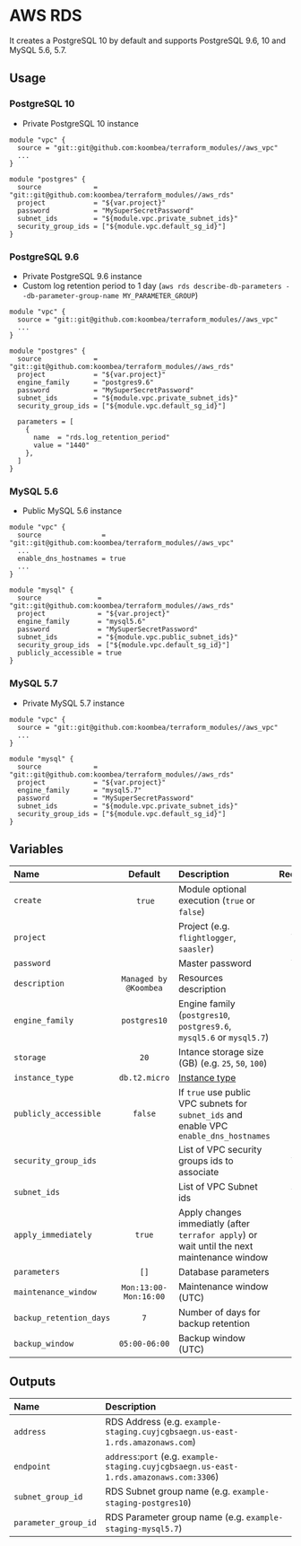 # AWS RDS

It creates a PostgreSQL 10 by default and supports PostgreSQL 9.6, 10 and MySQL 5.6, 5.7.

## Usage

### PostgreSQL 10

- Private PostgreSQL 10 instance

```hcl
module "vpc" {
  source = "git::git@github.com:koombea/terraform_modules//aws_vpc"
  ...
}

module "postgres" {
  source             = "git::git@github.com:koombea/terraform_modules//aws_rds"
  project            = "${var.project}"
  password           = "MySuperSecretPassword"
  subnet_ids         = "${module.vpc.private_subnet_ids}"
  security_group_ids = ["${module.vpc.default_sg_id}"]
}
```

### PostgreSQL 9.6

- Private PostgreSQL 9.6 instance
- Custom log retention period to 1 day (`aws rds describe-db-parameters --db-parameter-group-name MY_PARAMETER_GROUP`)

```hcl
module "vpc" {
  source = "git::git@github.com:koombea/terraform_modules//aws_vpc"
  ...
}

module "postgres" {
  source             = "git::git@github.com:koombea/terraform_modules//aws_rds"
  project            = "${var.project}"
  engine_family      = "postgres9.6"
  password           = "MySuperSecretPassword"
  subnet_ids         = "${module.vpc.private_subnet_ids}"
  security_group_ids = ["${module.vpc.default_sg_id}"]

  parameters = [
    {
      name  = "rds.log_retention_period"
      value = "1440"
    },
  ]
}
```

### MySQL 5.6

- Public MySQL 5.6 instance

```hcl
module "vpc" {
  source               = "git::git@github.com:koombea/terraform_modules//aws_vpc"
  ...
  enable_dns_hostnames = true
  ...
}

module "mysql" {
  source              = "git::git@github.com:koombea/terraform_modules//aws_rds"
  project             = "${var.project}"
  engine_family       = "mysql5.6"
  password            = "MySuperSecretPassword"
  subnet_ids          = "${module.vpc.public_subnet_ids}"
  security_group_ids  = ["${module.vpc.default_sg_id}"]
  publicly_accessible = true
}
```

### MySQL 5.7

- Private MySQL 5.7 instance

```hcl
module "vpc" {
  source = "git::git@github.com:koombea/terraform_modules//aws_vpc"
  ...
}

module "mysql" {
  source             = "git::git@github.com:koombea/terraform_modules//aws_rds"
  project            = "${var.project}"
  engine_family      = "mysql5.7"
  password           = "MySuperSecretPassword"
  subnet_ids         = "${module.vpc.private_subnet_ids}"
  security_group_ids = ["${module.vpc.default_sg_id}"]
}
```

## Variables

| Name                    |        Default        | Description                                                                                 | Required |
| :---------------------- | :-------------------: | :------------------------------------------------------------------------------------------ | :------: |
| `create`                |         `true`        | Module optional execution (`true` or `false`)                                               |    No    |
| `project`               |                       | Project (e.g. `flightlogger`, `saasler`)                                                    |   Yes    |
| `password`              |                       | Master password                                                                             |   Yes    |
| `description`           | `Managed by @Koombea` | Resources description                                                                       |    No    |
| `engine_family`         |     `postgres10`      | Engine family (`postgres10`, `postgres9.6`, `mysql5.6` or `mysql5.7`)                       |    No    |
| `storage`               |         `20`          | Intance storage size (GB) (e.g. `25`, `50`, `100`)                                          |    No    |
| `instance_type`         |     `db.t2.micro`     | [Instance type](https://aws.amazon.com/rds/pricing/)                                        |    No    |
| `publicly_accessible`   |        `false`        | If `true` use public VPC subnets for `subnet_ids` and enable VPC `enable_dns_hostnames`     |    No    |
| `security_group_ids`    |                       | List of VPC security groups ids to associate                                                |   Yes    |
| `subnet_ids`            |                       | List of VPC Subnet ids                                                                      |   Yes    |
| `apply_immediately`     |        `true`         | Apply changes immediatly (after `terrafor apply`) or wait until the next maintenance window |    No    |
| `parameters`            |         `[]`          | Database parameters                                                                         |    No    |
| `maintenance_window`    | `Mon:13:00-Mon:16:00` | Maintenance window (UTC)                                                                    |    No    |
| `backup_retention_days` |          `7`          | Number of days for backup retention                                                         |    No    |
| `backup_window`         |     `05:00-06:00`     | Backup window (UTC)                                                                         |    No    |

## Outputs

| Name                 | Description                                                                             |
| :------------------- | :-------------------------------------------------------------------------------------- |
| `address`            | RDS Address (e.g. `example-staging.cuyjcgbsaegn.us-east-1.rds.amazonaws.com`)           |
| `endpoint`           | `address`:`port` (e.g. `example-staging.cuyjcgbsaegn.us-east-1.rds.amazonaws.com:3306`) |
| `subnet_group_id`    | RDS Subnet group name (e.g. `example-staging-postgres10`)                               |
| `parameter_group_id` | RDS Parameter group name (e.g. `example-staging-mysql5.7`)                              |

